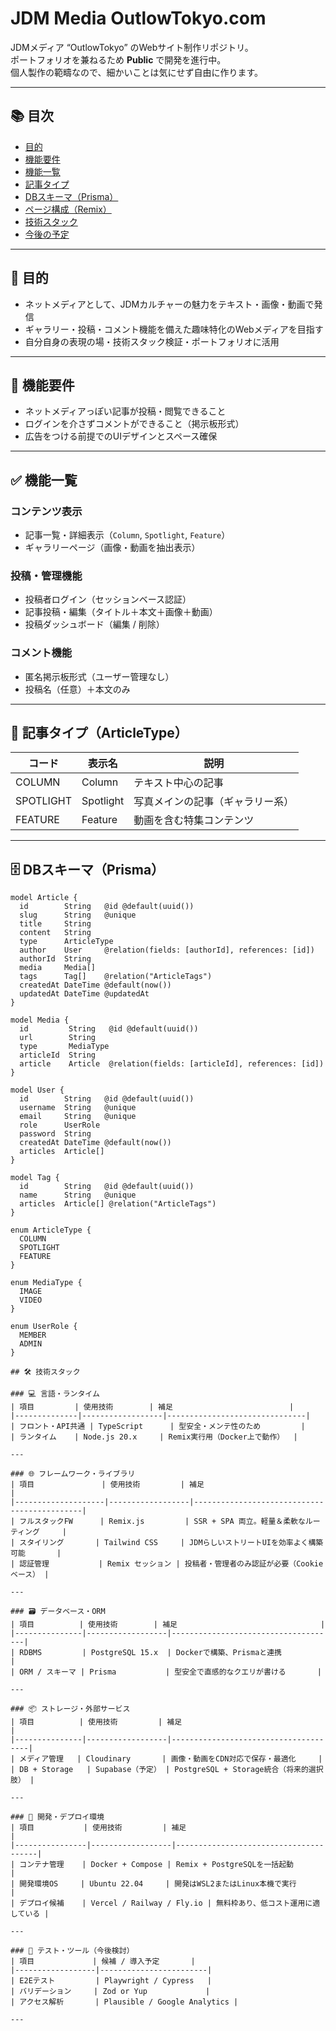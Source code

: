 # JDM Media OutlowTokyo.com

JDMメディア “OutlowTokyo” のWebサイト制作リポジトリ。  
ポートフォリオを兼ねるため **Public** で開発を進行中。  
個人製作の範疇なので、細かいことは気にせず自由に作ります。

---

## 📚 目次

- [目的](#目的)
- [機能要件](#機能要件)
- [機能一覧](#機能一覧)
- [記事タイプ](#記事タイプ)
- [DBスキーマ（Prisma）](#dbスキーマprisma)
- [ページ構成（Remix）](#ページ構成remix)
- [技術スタック](#技術スタック)
- [今後の予定](#今後の予定)

---

## 🎯 目的

- ネットメディアとして、JDMカルチャーの魅力をテキスト・画像・動画で発信
- ギャラリー・投稿・コメント機能を備えた趣味特化のWebメディアを目指す
- 自分自身の表現の場・技術スタック検証・ポートフォリオに活用

---

## 📌 機能要件

- ネットメディアっぽい記事が投稿・閲覧できること
- ログインを介さずコメントができること（掲示板形式）
- 広告をつける前提でのUIデザインとスペース確保

---

## ✅ 機能一覧

### コンテンツ表示
- 記事一覧・詳細表示（`Column`, `Spotlight`, `Feature`）
- ギャラリーページ（画像・動画を抽出表示）

### 投稿・管理機能
- 投稿者ログイン（セッションベース認証）
- 記事投稿・編集（タイトル＋本文＋画像＋動画）
- 投稿ダッシュボード（編集 / 削除）

### コメント機能
- 匿名掲示板形式（ユーザー管理なし）
- 投稿名（任意）＋本文のみ

---

## 📝 記事タイプ（ArticleType）

| コード     | 表示名     | 説明                             |
|------------|------------|----------------------------------|
| COLUMN     | Column     | テキスト中心の記事               |
| SPOTLIGHT  | Spotlight  | 写真メインの記事（ギャラリー系） |
| FEATURE    | Feature    | 動画を含む特集コンテンツ         |

---

## 🗄️ DBスキーマ（Prisma）

```prisma
model Article {
  id        String   @id @default(uuid())
  slug      String   @unique
  title     String
  content   String
  type      ArticleType
  author    User     @relation(fields: [authorId], references: [id])
  authorId  String
  media     Media[]
  tags      Tag[]    @relation("ArticleTags")
  createdAt DateTime @default(now())
  updatedAt DateTime @updatedAt
}

model Media {
  id         String   @id @default(uuid())
  url        String
  type       MediaType
  articleId  String
  article    Article  @relation(fields: [articleId], references: [id])
}

model User {
  id        String   @id @default(uuid())
  username  String   @unique
  email     String   @unique
  role      UserRole
  password  String
  createdAt DateTime @default(now())
  articles  Article[]
}

model Tag {
  id        String   @id @default(uuid())
  name      String   @unique
  articles  Article[] @relation("ArticleTags")
}

enum ArticleType {
  COLUMN
  SPOTLIGHT
  FEATURE
}

enum MediaType {
  IMAGE
  VIDEO
}

enum UserRole {
  MEMBER
  ADMIN
}

## 🛠️ 技術スタック

### 💻 言語・ランタイム
| 項目         | 使用技術        | 補足                          |
|--------------|------------------|-------------------------------|
| フロント・API共通 | TypeScript      | 型安全・メンテ性のため         |
| ランタイム    | Node.js 20.x     | Remix実行用（Docker上で動作）  |

---

### 🌐 フレームワーク・ライブラリ
| 項目               | 使用技術         | 補足                                        |
|--------------------|------------------|---------------------------------------------|
| フルスタックFW      | Remix.js         | SSR + SPA 両立。軽量＆柔軟なルーティング     |
| スタイリング       | Tailwind CSS     | JDMらしいストリートUIを効率よく構築可能       |
| 認証管理           | Remix セッション | 投稿者・管理者のみ認証が必要（Cookieベース） |

---

### 🗃️ データベース・ORM
| 項目          | 使用技術        | 補足                                |
|---------------|------------------|-------------------------------------|
| RDBMS         | PostgreSQL 15.x  | Dockerで構築、Prismaと連携          |
| ORM / スキーマ | Prisma           | 型安全で直感的なクエリが書ける       |

---

### 📦 ストレージ・外部サービス
| 項目          | 使用技術         | 補足                                 |
|---------------|------------------|--------------------------------------|
| メディア管理   | Cloudinary       | 画像・動画をCDN対応で保存・最適化     |
| DB + Storage   | Supabase（予定） | PostgreSQL + Storage統合（将来的選択肢） |

---

### 🔧 開発・デプロイ環境
| 項目           | 使用技術         | 補足                                  |
|----------------|------------------|---------------------------------------|
| コンテナ管理    | Docker + Compose | Remix + PostgreSQLを一括起動            |
| 開発環境OS     | Ubuntu 22.04     | 開発はWSL2またはLinux本機で実行         |
| デプロイ候補    | Vercel / Railway / Fly.io | 無料枠あり、低コスト運用に適している |

---

### 🧪 テスト・ツール（今後検討）
| 項目             | 候補 / 導入予定       |
|------------------|------------------------|
| E2Eテスト         | Playwright / Cypress   |
| バリデーション     | Zod or Yup             |
| アクセス解析       | Plausible / Google Analytics |

---


